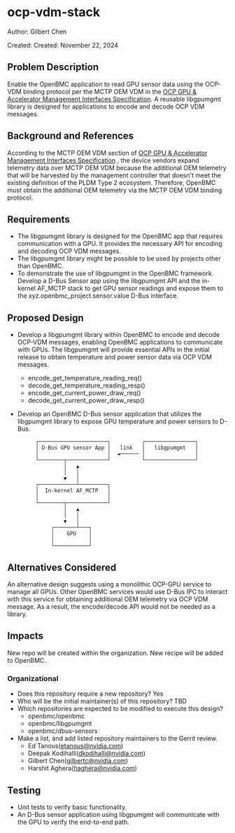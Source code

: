 # ocp-vdm-stack

Author: Gilbert Chen

Created: Created: November 22, 2024

## Problem Description

Enable the OpenBMC application to read GPU sensor data using the OCP-VDM
binding protocol per the MCTP OEM VDM in the [OCP GPU & Accelerator Management Interfaces Specification](https://www.opencompute.org/documents/ocp-gpu-accelerator-management-interfaces-v0-9-pdf).
A reusable libgpumgmt library is designed for applications to encode and decode OCP VDM messages.

## Background and References

According to the MCTP OEM VDM section of [OCP GPU & Accelerator Management Interfaces Specification](https://www.opencompute.org/documents/ocp-gpu-accelerator-management-interfaces-v0-9-pdf)
, the device vendors expand telemetry data over MCTP OEM VDM because the
additional OEM telemetry that will be harvested by the management controller
that doesn't meet the existing definition of the PLDM Type 2 ecosystem.
Therefore, OpenBMC must obtain the additional OEM telemetry via the MCTP OEM
VDM binding protocol.

## Requirements

* The libgpumgmt library is designed for the OpenBMC app that requires
  communication with a GPU. It provides the necessary API for encoding and
  decoding OCP VDM messages.
* The libgpumgmt library might be possible to be used by projects other than
  OpenBMC.
* To demonstrate the use of libgpumgmt in the OpenBMC framework. Develop a
  D-Bus Sensor app using the libgpumgmt API and the in-kernel AF_MCTP stack to get
  GPU sensor readings and expose them to the xyz.openbmc_project.sensor.value
  D-Bus interface.

## Proposed Design

* Develop a libgpumgmt library within OpenBMC to encode and decode OCP-VDM
  messages, enabling OpenBMC applications to communicate with GPUs.
  The libgpumgmt will provide essential APIs in the initial release to obtain
  temperature and power sensor data via OCP VDM messages.
  + encode_get_temperature_reading_req()
  + decode_get_temperature_reading_resp()
  + encode_get_current_power_draw_req()
  + decode_get_current_power_draw_resp()

* Develop an OpenBMC D-Bus sensor application that utilizes the libgpumgmt
  library to expose GPU temperature and power sensors to D-Bus.

```text
         ┌──────────────────────┐          ┌────────────────┐
         │ D-Bus GPU sensor App │   link   │   libgpumgmt   │
         │                      │  ◄────── │                │
         └────────┬─────────────┘          └────────────────┘
                  │   ▲
                  │   │
                  ▼   │
         ┌────────────┴─────────┐
         │  In-kernel AF_MCTP   │
         │                      │
         └────────┬─────────────┘
                  │   ▲
                  │   │
                  ▼   │
              ┌───────┴───┐
              │    GPU    │
              │           │
              └───────────┘
```

## Alternatives Considered

An alternative design suggests using a monolithic OCP-GPU service to manage all
GPUs. Other OpenBMC services would use D-Bus IPC to interact with this service
for obtaining additional OEM telemetry via OCP VDM message. As a result, the
encode/decode API would not be needed as a library.

## Impacts

New repo will be created within the organization. New recipe will be added to OpenBMC.

### Organizational

* Does this repository require a new repository? Yes
* Who will be the initial maintainer(s) of this repository? TBD
* Which repositories are expected to be modified to execute this design?
  + openbmc/openbmc
  + openbmc/libgpumgmt
  + openbmc/dbus-sensors
* Make a list, and add listed repository maintainers to the Gerrit review.
  + Ed Tanous(etanous@nvidia.com)
  + Deepak Kodihalli(dkodihalli@nvidia.com)
  + Gilbert Chen(gilbertc@nvidia.com)
  + Harshit Aghera(haghera@nvidia.com)

## Testing

* Unit tests to verify basic functionality.
* An D-Bus sensor application using libgpumgmt will communicate with the GPU
  to verify the end-to-end path.

